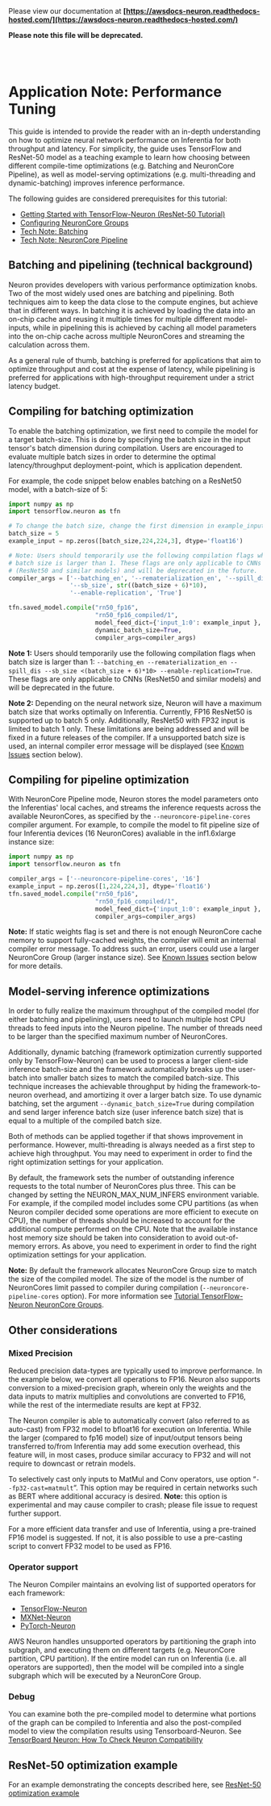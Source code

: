 </br>
</br>

Please view our documentation at **[https://awsdocs-neuron.readthedocs-hosted.com/](https://awsdocs-neuron.readthedocs-hosted.com/)** 

**Please note this file will be deprecated.**

</br>
</br>



# Application Note: Performance Tuning

This guide is intended to provide the reader with an in-depth understanding on how to optimize neural network performance on Inferentia for both throughput and latency. For simplicity, the guide uses TensorFlow and ResNet-50 model as a teaching example to learn how choosing between different compile-time optimizations (e.g. Batching and NeuronCore Pipeline), as well as model-serving optimizations (e.g. multi-threading and dynamic-batching) improves inference performance.

The following guides are considered prerequisites for this tutorial:

* [Getting Started with TensorFlow-Neuron (ResNet-50 Tutorial)](https://github.com/aws/aws-neuron-sdk/blob/master/docs/tensorflow-neuron/tutorial-compile-infer.md)
* [Configuring NeuronCore Groups](https://github.com/aws/aws-neuron-sdk/blob/master/docs/tensorflow-neuron/tutorial-NeuronCore-Group.md)
* [Tech Note: Batching](https://github.com/aws/aws-neuron-sdk/blob/master/docs/technotes/neuroncore-batching.md)
* [Tech Note: NeuronCore Pipeline](https://github.com/aws/aws-neuron-sdk/blob/master/docs/technotes/neuroncore-pipeline.md)

## Batching and pipelining (technical background)

Neuron provides developers with various performance optimization knobs. Two of the most widely used ones are batching and pipelining. Both techniques aim to keep the data close to the compute engines, but achieve that in different ways. In batching it is achieved by loading the data into an on-chip cache and reusing it multiple times for multiple different model-inputs, while in pipelining this is achieved by caching all model parameters into the on-chip cache across multiple NeuronCores and streaming the calculation across them.

As a general rule of thumb, batching is preferred for applications that aim to optimize throughput and cost at the expense of latency, while pipelining is preferred for applications with high-throughput requirement under a strict latency budget.

## Compiling for batching optimization

To enable the batching optimization, we first need to compile the model for a target batch-size. This is done by specifying the batch size in the input tensor's batch dimension during compilation. Users are encouraged to evaluate multiple batch sizes in order to determine the optimal latency/throughput deployment-point, which is application dependent.

For example, the code snippet below enables batching on a ResNet50 model, with a batch-size of 5:

```python
import numpy as np
import tensorflow.neuron as tfn

# To change the batch size, change the first dimension in example_input
batch_size = 5
example_input = np.zeros([batch_size,224,224,3], dtype='float16')

# Note: Users should temporarily use the following compilation flags when
# batch size is larger than 1. These flags are only applicable to CNNs
# (ResNet50 and similar models) and will be deprecated in the future.
compiler_args = ['--batching_en', '--rematerialization_en', '--spill_dis',
                 '--sb_size', str((batch_size + 6)*10),
                 '--enable-replication', 'True']

tfn.saved_model.compile("rn50_fp16",
                        "rn50_fp16_compiled/1",
                        model_feed_dict={'input_1:0': example_input },
                        dynamic_batch_size=True,
                        compiler_args=compiler_args)
```

**Note 1:** Users should temporarily use the following compilation flags when batch size is larger than 1: `--batching_en --rematerialization_en --spill_dis --sb_size <(batch_size + 6)*10> --enable-replication=True`. These flags are only applicable to CNNs (ResNet50 and similar models) and will be deprecated in the future.

**Note 2:** Depending on the neural network size, Neuron will have a maximum batch size that works optimally on Inferentia. Currently, FP16 ResNet50 is supported up to batch 5 only. Additionally, ResNet50 with FP32 input is limited to batch 1 only. These limitations are being addressed and will be fixed in a future releases of the compiler.  If a unsupported batch size is used, an internal compiler error message will be displayed (see [Known Issues](#known-issues) section below).

## Compiling for pipeline optimization

With NeuronCore Pipeline mode, Neuron stores the model parameters onto the Inferentias' local caches, and streams the inference requests across the available NeuronCores, as specified by the `--neuroncore-pipeline-cores` compiler argument. For example, to compile the model to fit pipeline size of four Inferentia devices (16 NeuronCores) avaliable in the inf1.6xlarge instance size:

```python
import numpy as np
import tensorflow.neuron as tfn

compiler_args = ['--neuroncore-pipeline-cores', '16']
example_input = np.zeros([1,224,224,3], dtype='float16')
tfn.saved_model.compile("rn50_fp16",
                        "rn50_fp16_compiled/1",
                        model_feed_dict={'input_1:0': example_input },
                        compiler_args=compiler_args)
```


**Note:** If static weights flag is set and there is not enough NeuronCore cache memory to support fully-cached weights, the compiler will emit an internal compiler error message. To address such an error, users could use a larger NeuronCore Group (larger instance size). See [Known Issues](#known-issues) section below for more details.


## Model-serving inference optimizations

In order to fully realize the maximum throughput of the compiled model (for either batching and pipelining), users need to launch multiple host CPU threads to feed inputs into the Neuron pipeline. The number of threads need to be larger than the specified maximum number of NeuronCores.

Additionally, dynamic batching (framework optimization currently supported only by TensorFlow-Neuron) can be used to process a larger client-side inference batch-size and the framework automatically breaks up the user-batch into smaller batch sizes to match the compiled batch-size. This technique increases the achievable throughput by hiding the framework-to-neuron overhead, and amortizing it over a larger batch size. To use dynamic batching, set the argument `--dynamic_batch_size=True` during compilation and send larger inference batch size (user inference batch size) that is equal to a multiple of the compiled batch size.

Both of methods can be applied together if that shows improvement in performance. However, multi-threading is always needed as a first step to achieve high throughput. You may need to experiment in order to find the right optimization settings for your application.

By default, the framework sets the number of outstanding inference requests to the total number of NeuronCores plus three. This can be changed by setting the NEURON_MAX_NUM_INFERS environment variable. For example, if the compiled model includes some CPU partitions (as when Neuron compiler decided some operations are more efficient to execute on CPU), the number of threads should be increased to account for the additional compute performed on the CPU. Note that the available instance host memory size should be taken into consideration to avoid out-of-memory errors. As above, you need to experiment in order to find the right optimization settings for your application.

**Note:** By default the framework allocates NeuronCore Group size to match the size of the compiled model. The size of the model is the number of NeuronCores limit passed to compiler during compilation (`--neuroncore-pipeline-cores` option). For more information see [Tutorial TensorFlow-Neuron NeuronCore Groups](https://github.com/aws/aws-neuron-sdk/blob/master/docs/tensorflow-neuron/tutorial-NeuronCore-Group.md).

## Other considerations

### Mixed Precision

Reduced precision data-types are typically used to improve performance. In the example below, we convert all operations to FP16. Neuron also supports conversion to a mixed-precision graph, wherein only the weights and the data inputs to matrix multiplies and convolutions are converted to FP16, while the rest of the intermediate results are kept at FP32.

The Neuron compiler is able to automatically convert (also referred to as auto-cast) from FP32 model to bfloat16 for execution on Inferentia. While the larger (compared to fp16 model) size of input/output tensors being transferred to/from Inferentia may add some execution overhead, this feature will, in most cases, produce similar accuracy to FP32 and will not require to downcast or retrain models.

To selectively cast only inputs to MatMul and Conv operators, use option “`--fp32-cast=matmult`“.  This option may be required in certain networks such as BERT where additional accuracy is desired. **Note:** this option is experimental and may cause compiler to crash; please file issue to request further support.

For a more efficient data transfer and use of Inferentia, using a pre-trained FP16 model is suggested. If not, it is also possible to use a pre-casting script to convert FP32 model to be used as FP16.


### Operator support

The Neuron Compiler maintains an evolving list of supported operators for each framework:
* [TensorFlow-Neuron](https://github.com/aws/aws-neuron-sdk/blob/master/release-notes/neuron-cc-ops/neuron-cc-ops-tensorflow.md)
* [MXNet-Neuron](https://github.com/aws/aws-neuron-sdk/blob/master/release-notes/neuron-cc-ops/neuron-cc-ops-mxnet.md)
* [PyTorch-Neuron](https://github.com/aws/aws-neuron-sdk/blob/master/release-notes/neuron-cc-ops/neuron-cc-ops-pytorch.md)

AWS Neuron handles unsupported operators by partitioning the graph into subgraph, and executing them on different targets (e.g. NeuronCore partition, CPU partition). If the entire model can run on Inferentia (i.e. all operators are supported), then the model will be compiled into a single subgraph which will be executed by a NeuronCore Group.

### Debug

You can examine both the pre-compiled model to determine what portions of the graph can be compiled to Inferentia and also the post-compiled model to view the compilation results using Tensorboard-Neuron. See [TensorBoard Neuron: How To Check Neuron Compatibility](https://github.com/aws/aws-neuron-sdk/blob/master/docs/neuron-tools/getting-started-tensorboard-neuron.md#how-to-check-neuron-compatibility)


## ResNet-50 optimization example

For an example demonstrating the concepts described here, see [ResNet-50 optimization example](../../src/examples/tensorflow/keras_resnet50/README.md)
